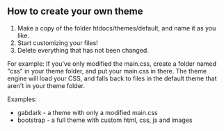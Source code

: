 How to create your own theme
----------------------------

1. Make a copy of the folder htdocs/themes/default, and name it as you like.
2. Start customizing your files!
3. Delete everything that has not been changed.

For example: If you've only modified the main.css, create a folder named "css" in your theme folder, and put your main.css in there.
The theme engine will load your CSS, and falls back to files in the default theme that aren't in your theme folder.

Examples:

* gabdark - a theme with only a modified main.css
* bootstrap - a full theme with custom html, css, js and images
